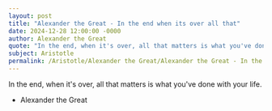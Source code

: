 ```yaml
---
layout: post
title: "Alexander the Great - In the end when its over all that"
date: 2024-12-28 12:00:00 -0000
author: Alexander the Great
quote: "In the end, when it's over, all that matters is what you've done with your life."
subject: Aristotle
permalink: /Aristotle/Alexander the Great/Alexander the Great - In the end when its over all that
---
```


In the end, when it's over, all that matters is what you've done with your life.

- Alexander the Great
